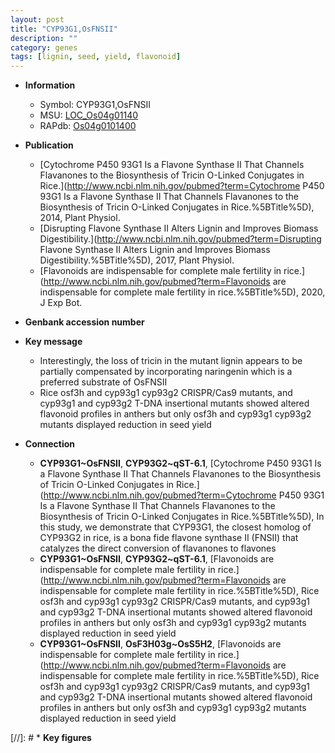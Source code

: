 ```yaml
---
layout: post
title: "CYP93G1,OsFNSII"
description: ""
category: genes
tags: [lignin, seed, yield, flavonoid]
---
```


* **Information**  
    + Symbol: CYP93G1,OsFNSII  
    + MSU: [LOC_Os04g01140](http://rice.uga.edu/cgi-bin/ORF_infopage.cgi?orf=LOC_Os04g01140)  
    + RAPdb: [Os04g0101400](http://rapdb.dna.affrc.go.jp/viewer/gbrowse_details/irgsp1?name=Os04g0101400)  

* **Publication**  
    + [Cytochrome P450 93G1 Is a Flavone Synthase II That Channels Flavanones to the Biosynthesis of Tricin O-Linked Conjugates in Rice.](http://www.ncbi.nlm.nih.gov/pubmed?term=Cytochrome P450 93G1 Is a Flavone Synthase II That Channels Flavanones to the Biosynthesis of Tricin O-Linked Conjugates in Rice.%5BTitle%5D), 2014, Plant Physiol.
    + [Disrupting Flavone Synthase II Alters Lignin and Improves Biomass Digestibility.](http://www.ncbi.nlm.nih.gov/pubmed?term=Disrupting Flavone Synthase II Alters Lignin and Improves Biomass Digestibility.%5BTitle%5D), 2017, Plant Physiol.
    + [Flavonoids are indispensable for complete male fertility in rice.](http://www.ncbi.nlm.nih.gov/pubmed?term=Flavonoids are indispensable for complete male fertility in rice.%5BTitle%5D), 2020, J Exp Bot.

* **Genbank accession number**  

* **Key message**  
    + Interestingly, the loss of tricin in the mutant lignin appears to be partially compensated by incorporating naringenin which is a preferred substrate of OsFNSII
    + Rice osf3h and cyp93g1 cyp93g2 CRISPR/Cas9 mutants, and cyp93g1 and cyp93g2 T-DNA insertional mutants showed altered flavonoid profiles in anthers but only osf3h and cyp93g1 cyp93g2 mutants displayed reduction in seed yield

* **Connection**  
    + __CYP93G1~OsFNSII__, __CYP93G2~qST-6.1__, [Cytochrome P450 93G1 Is a Flavone Synthase II That Channels Flavanones to the Biosynthesis of Tricin O-Linked Conjugates in Rice.](http://www.ncbi.nlm.nih.gov/pubmed?term=Cytochrome P450 93G1 Is a Flavone Synthase II That Channels Flavanones to the Biosynthesis of Tricin O-Linked Conjugates in Rice.%5BTitle%5D), In this study, we demonstrate that CYP93G1, the closest homolog of CYP93G2 in rice, is a bona fide flavone synthase II (FNSII) that catalyzes the direct conversion of flavanones to flavones
    + __CYP93G1~OsFNSII__, __CYP93G2~qST-6.1__, [Flavonoids are indispensable for complete male fertility in rice.](http://www.ncbi.nlm.nih.gov/pubmed?term=Flavonoids are indispensable for complete male fertility in rice.%5BTitle%5D),  Rice osf3h and cyp93g1 cyp93g2 CRISPR/Cas9 mutants, and cyp93g1 and cyp93g2 T-DNA insertional mutants showed altered flavonoid profiles in anthers but only osf3h and cyp93g1 cyp93g2 mutants displayed reduction in seed yield
    + __CYP93G1~OsFNSII__, __OsF3H03g~OsS5H2__, [Flavonoids are indispensable for complete male fertility in rice.](http://www.ncbi.nlm.nih.gov/pubmed?term=Flavonoids are indispensable for complete male fertility in rice.%5BTitle%5D),  Rice osf3h and cyp93g1 cyp93g2 CRISPR/Cas9 mutants, and cyp93g1 and cyp93g2 T-DNA insertional mutants showed altered flavonoid profiles in anthers but only osf3h and cyp93g1 cyp93g2 mutants displayed reduction in seed yield

[//]: # * **Key figures**  


